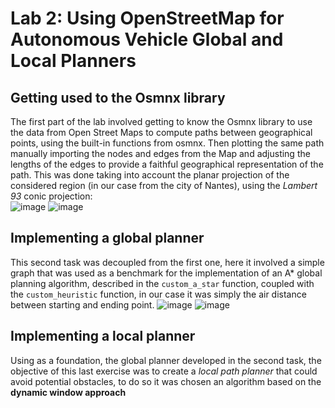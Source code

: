 # Lab 2: Using OpenStreetMap for Autonomous Vehicle Global and Local Planners
## Getting used to the Osmnx library
The first part of the lab involved getting to know the Osmnx library to use the data from Open Street Maps to compute paths between geographical points, using the built-in functions from osmnx. Then plotting the same path manually importing the nodes and edges from the Map and adjusting the lengths of the edges to provide a faithful geographical representation of the path. This was done taking into account the planar projection of the considered region (in our case from the city of Nantes), using the _Lambert 93_ conic projection:  
![image](https://github.com/user-attachments/assets/6be23a95-8003-491e-a390-771e0b1df53f)
![image](https://github.com/user-attachments/assets/7e0efc6f-43ec-4089-b973-ade55c869aef)

## Implementing a global planner
This second task was decoupled from the first one, here it involved a simple graph that was used as a benchmark for the implementation of an A* global planning algorithm, described in the `custom_a_star` function, coupled with the `custom_heuristic` function, in our case it was simply the air distance between starting and ending point.
![image](https://github.com/user-attachments/assets/ea8a7127-c0d2-4527-838a-e034287ecaf7)
![image](https://github.com/user-attachments/assets/0d75b4de-09ba-40f8-a2b5-b837803cfa0b)
## Implementing a local planner
Using as a foundation, the global planner developed in the second task, the objective of this last exercise was to create a _local path planner_ that could avoid potential obstacles, to do so it was chosen an algorithm based on the **dynamic window approach**






